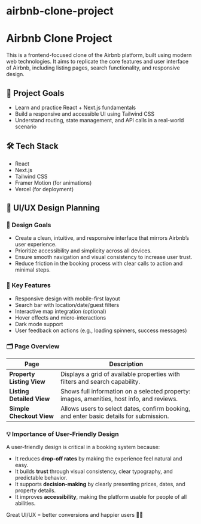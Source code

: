 # airbnb-clone-project

# Airbnb Clone Project

This is a frontend-focused clone of the Airbnb platform, built using modern web technologies. It aims to replicate the core features and user interface of Airbnb, including listing pages, search functionality, and responsive design.

## 🚀 Project Goals

- Learn and practice React + Next.js fundamentals
- Build a responsive and accessible UI using Tailwind CSS
- Understand routing, state management, and API calls in a real-world scenario

## 🛠️ Tech Stack

- React
- Next.js
- Tailwind CSS
- Framer Motion (for animations)
- Vercel (for deployment)

## 🎨 UI/UX Design Planning

### 🧭 Design Goals

- Create a clean, intuitive, and responsive interface that mirrors Airbnb’s user experience.
- Prioritize accessibility and simplicity across all devices.
- Ensure smooth navigation and visual consistency to increase user trust.
- Reduce friction in the booking process with clear calls to action and minimal steps.

### 🔑 Key Features

- Responsive design with mobile-first layout
- Search bar with location/date/guest filters
- Interactive map integration (optional)
- Hover effects and micro-interactions
- Dark mode support
- User feedback on actions (e.g., loading spinners, success messages)

### 🗂️ Page Overview

| Page                      | Description                                                                               |
| ------------------------- | ----------------------------------------------------------------------------------------- |
| **Property Listing View** | Displays a grid of available properties with filters and search capability.               |
| **Listing Detailed View** | Shows full information on a selected property: images, amenities, host info, and reviews. |
| **Simple Checkout View**  | Allows users to select dates, confirm booking, and enter basic details for submission.    |

### 💡 Importance of User-Friendly Design

A user-friendly design is critical in a booking system because:

- It reduces **drop-off rates** by making the experience feel natural and easy.
- It builds **trust** through visual consistency, clear typography, and predictable behavior.
- It supports **decision-making** by clearly presenting prices, dates, and property details.
- It improves **accessibility**, making the platform usable for people of all abilities.

Great UI/UX = better conversions and happier users 🏡✨

